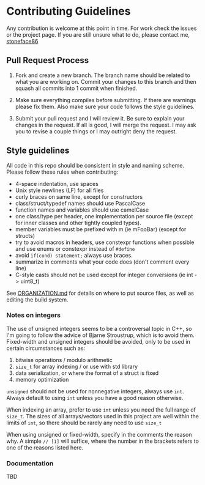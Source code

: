 # Contributing Guidelines

Any contribution is welcome at this point in time. For work check the issues
or the project page. If you are still unsure what to do, please contact me,
[stoneface86](https://github.com/stoneface86)

## Pull Request Process

1. Fork and create a new branch. The branch name should be related to what
   you are working on. Commit your changes to this branch and then squash all
   commits into 1 commit when finished.

2. Make sure everything compiles before submitting. If there are warnings
   please fix them. Also make sure your code follows the style guidelines.

3. Submit your pull request and I will review it. Be sure to explain your
   changes in the request. If all is good, I will merge the request. I may
   ask you to revise a couple things or I may outright deny the request.


## Style guidelines

All code in this repo should be consistent in style and naming scheme. Please
follow these rules when contributing:
 * 4-space indentation, use spaces
 * Unix style newlines (LF) for all files
 * curly braces on same line, except for constructors
 * class/struct/typedef names should use PascalCase
 * function names and variables should use camelCase
 * one class/type per header, one implementation per source file (except for
   inner classes and other tightly coupled types).
 * member variables must be prefixed with m (ie mFooBar) (except for structs)
 * try to avoid macros in headers, use constexpr functions when possible and
   use enums or constexpr instead of `#define`
 * avoid `if(cond) statement;` always use braces.
 * summarize in comments what your code does (don't comment every line)
 * C-style casts should not be used except for integer conversions
   (ie int -> uint8_t)

See [ORGANIZATION.md](ORGANIZATION.md) for details on where to put source files,
as well as editing the build system.

### Notes on integers

The use of unsigned integers seems to be a controversal topic in C++,
so I'm going to follow the advice of Bjarne Stroustrup, which is to avoid them.
Fixed-width and unsigned integers should be avoided, only to be used in certain
circumstances such as:
 1. bitwise operations / modulo arithmetic
 2. `size_t` for array indexing / or use with std library
 3. data serialization, or where the format of a struct is fixed
 4. memory optimization

`unsigned` should not be used for nonnegative integers, always use `int`. Always default to using `int` unless you have a good reason otherwise.

When indexing an array, prefer to use `int` unless you need the full
range of `size_t`. The sizes of all arrays/vectors used in this project are well within the limits of `int`, so there should be rarely any need to use `size_t`

When using unsigned or fixed-width, specify in the comments the
reason why. A simple `// [1]` will suffice, where the number in
the brackets refers to one of the reasons listed here.


### Documentation

TBD
